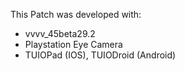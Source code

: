 This Patch was developed with:
* vvvv_45beta29.2
* Playstation Eye Camera
* TUIOPad (IOS), TUIODroid (Android)
